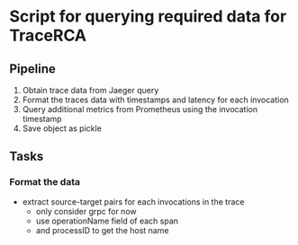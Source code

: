 # Script for querying required data for TraceRCA
## Pipeline
1. Obtain trace data from Jaeger query
2. Format the traces data with timestamps and latency for each invocation
3. Query additional metrics from Prometheus using the invocation timestamp 
4. Save object as pickle

## Tasks
### Format the data
- extract source-target pairs for each invocations in the trace
  - only consider grpc for now
  - use operationName field of each span
  - and processID to get the host name
